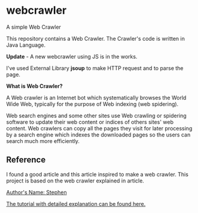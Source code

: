 # webcrawler
A simple Web Crawler

This repository contains a Web Crawler. The Crawler's code is written in Java Language.

**Update** - A new webcrawler using JS is in the works.

I've used External Library **jsoup** to make HTTP request and to parse the page.

**What is Web Crawler?**

A Web crawler is an Internet bot which systematically browses the World Wide Web, typically for the purpose of Web indexing (web spidering).

Web search engines and some other sites use Web crawling or spidering software to update their web content or indices of others sites' web content. 
Web crawlers can copy all the pages they visit for later processing by a search engine which indexes the downloaded pages so the users can search much more efficiently.

## Reference

I found a good article and this article inspired to make a web crawler. 
This project is based on the web crawler explained in article.

[Author's Name: Stephen](http://www.netinstructions.com/author/stephen/)

[The tutorial with detailed explanation can be found here.](http://www.netinstructions.com/how-to-make-a-simple-web-crawler-in-java/)
